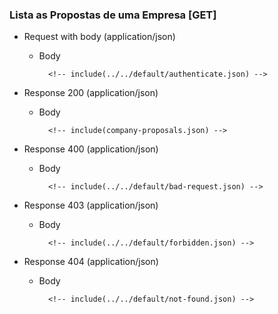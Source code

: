 ### Lista as Propostas de uma Empresa [GET]

+ Request with body (application/json)

    + Body

            <!-- include(../../default/authenticate.json) -->

+ Response 200 (application/json)

    + Body

            <!-- include(company-proposals.json) -->

+ Response 400 (application/json)

    + Body

            <!-- include(../../default/bad-request.json) -->

+ Response 403 (application/json)

    + Body

            <!-- include(../../default/forbidden.json) -->

+ Response 404 (application/json)

    + Body

            <!-- include(../../default/not-found.json) -->
